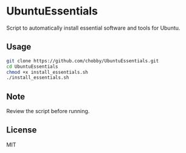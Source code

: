 # UbuntuEssentials

Script to automatically install essential software and tools for Ubuntu.

## Usage

```bash
git clone https://github.com/chobby/UbuntuEssentials.git
cd UbuntuEssentials
chmod +x install_essentials.sh
./install_essentials.sh
```

## Note

Review the script before running.

## License

MIT
